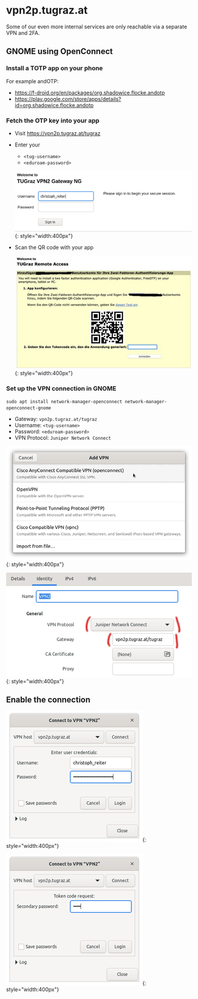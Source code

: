 # vpn2p.tugraz.at

Some of our even more internal services are only reachable via a separate VPN
and 2FA.

## GNOME using OpenConnect 

### Install a TOTP app on your phone

For example andOTP:

* https://f-droid.org/en/packages/org.shadowice.flocke.andotp
* https://play.google.com/store/apps/details?id=org.shadowice.flocke.andotp

### Fetch the OTP key into your app

* Visit https://vpn2p.tugraz.at/tugraz
* Enter your
  * `<tug-username>`
  * `<eduroam-password>`

  ![image](vpn2_otp_login.png){: style="width:400px"}

* Scan the QR code with your app

  ![image](vpn2_otp_setup.jpg){: style="width:400px"}

### Set up the VPN connection in GNOME

`sudo apt install network-manager-openconnect network-manager-openconnect-gnome`

-   Gateway: `vpn2p.tugraz.at/tugraz`
-   Username: `<tug-username>`
-   Password: `<eduroam-password>`
-   VPN Protocol: `Juniper Network Connect`

![image](vpn2_oc.png){: style="width:400px"}

![image](vpn2_config.png){: style="width:400px"}

## Enable the connection

![image](vpn2_login.png){: style="width:400px"}

![image](vpn2_token_input.png){: style="width:400px"}
